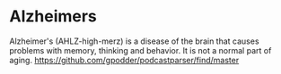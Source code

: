 Alzheimers
==========

Alzheimer's (AHLZ-high-merz) is a disease of the brain that causes problems with memory, thinking and behavior. It is not a normal part of aging.
https://github.com/gpodder/podcastparser/find/master
